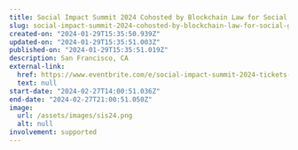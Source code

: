 ```yaml
---
title: Social Impact Summit 2024 Cohosted by Blockchain Law for Social Good Center & FFDW
slug: social-impact-summit-2024-cohosted-by-blockchain-law-for-social-good-center-ffdw
created-on: "2024-01-29T15:35:50.939Z"
updated-on: "2024-01-29T15:35:51.003Z"
published-on: "2024-01-29T15:35:51.019Z"
description: San Francisco, CA
external-link:
  href: https://www.eventbrite.com/e/social-impact-summit-2024-tickets-758076215367
  text: null
start-date: "2024-02-27T14:00:51.036Z"
end-date: "2024-02-27T21:00:51.050Z"
image:
  url: /assets/images/sis24.png
  alt: null
involvement: supported
---
```

